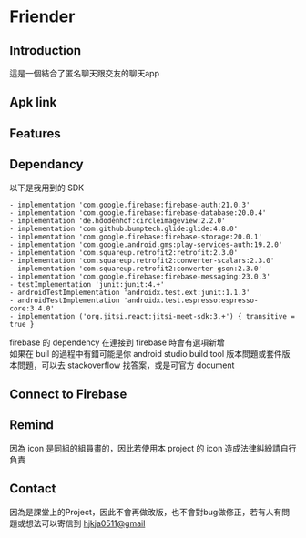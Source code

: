 # Friender

## Introduction
這是一個結合了匿名聊天跟交友的聊天app

## Apk link

## Features

## Dependancy
以下是我用到的 SDK
```
- implementation 'com.google.firebase:firebase-auth:21.0.3'
- implementation 'com.google.firebase:firebase-database:20.0.4'
- implementation 'de.hdodenhof:circleimageview:2.2.0'
- implementation 'com.github.bumptech.glide:glide:4.8.0'
- implementation 'com.google.firebase:firebase-storage:20.0.1'
- implementation 'com.google.android.gms:play-services-auth:19.2.0'
- implementation 'com.squareup.retrofit2:retrofit:2.3.0'
- implementation 'com.squareup.retrofit2:converter-scalars:2.3.0'
- implementation 'com.squareup.retrofit2:converter-gson:2.3.0'
- implementation 'com.google.firebase:firebase-messaging:23.0.3'
- testImplementation 'junit:junit:4.+'
- androidTestImplementation 'androidx.test.ext:junit:1.1.3'
- androidTestImplementation 'androidx.test.espresso:espresso-core:3.4.0'
- implementation ('org.jitsi.react:jitsi-meet-sdk:3.+') { transitive = true }
```
firebase 的 dependency 在連接到 firebase 時會有選項新增<br>
如果在 buil 的過程中有錯可能是你 android studio build tool 版本問題或套件版本問題，可以去 stackoverflow 找答案，或是可官方 document
## Connect to Firebase

## Remind
因為 icon 是同組的組員畫的，因此若使用本 project 的 icon 造成法律糾紛請自行負責

## Contact
因為是課堂上的Project，因此不會再做改版，也不會對bug做修正，若有人有問題或想法可以寄信到 <a href="mailto:hjkja0511@gmail.com?">hjkja0511@gmail</a>